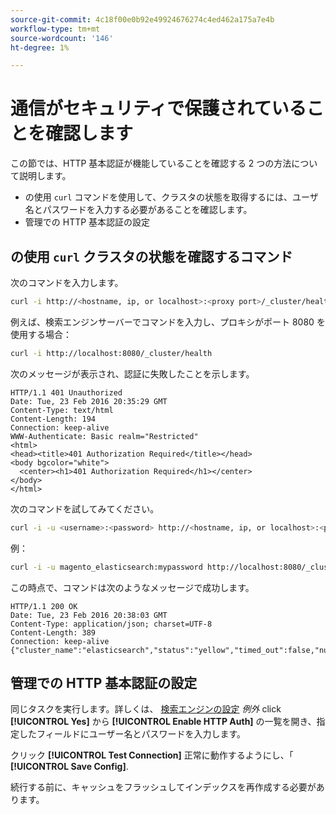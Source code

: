 ```yaml
---
source-git-commit: 4c18f00e0b92e49924676274c4ed462a175a7e4b
workflow-type: tm+mt
source-wordcount: '146'
ht-degree: 1%

---
```

# 通信がセキュリティで保護されていることを確認します

この節では、HTTP 基本認証が機能していることを確認する 2 つの方法について説明します。

* の使用 `curl` コマンドを使用して、クラスタの状態を取得するには、ユーザ名とパスワードを入力する必要があることを確認します。
* 管理での HTTP 基本認証の設定

## の使用 `curl` クラスタの状態を確認するコマンド

次のコマンドを入力します。

```bash
curl -i http://<hostname, ip, or localhost>:<proxy port>/_cluster/health
```

例えば、検索エンジンサーバーでコマンドを入力し、プロキシがポート 8080 を使用する場合：

```bash
curl -i http://localhost:8080/_cluster/health
```

次のメッセージが表示され、認証に失敗したことを示します。

```terminal
HTTP/1.1 401 Unauthorized
Date: Tue, 23 Feb 2016 20:35:29 GMT
Content-Type: text/html
Content-Length: 194
Connection: keep-alive
WWW-Authenticate: Basic realm="Restricted"
<html>
<head><title>401 Authorization Required</title></head>
<body bgcolor="white">
  <center><h1>401 Authorization Required</h1></center>
</body>
</html>
```

次のコマンドを試してみてください。

```bash
curl -i -u <username>:<password> http://<hostname, ip, or localhost>:<proxy port>/_cluster/health
```

例：

```bash
curl -i -u magento_elasticsearch:mypassword http://localhost:8080/_cluster/health
```

この時点で、コマンドは次のようなメッセージで成功します。

```terminal
HTTP/1.1 200 OK
Date: Tue, 23 Feb 2016 20:38:03 GMT
Content-Type: application/json; charset=UTF-8
Content-Length: 389
Connection: keep-alive
{"cluster_name":"elasticsearch","status":"yellow","timed_out":false,"number_of_nodes":1,"number_of_data_nodes":1,"active_primary_shards":5,"active_shards":5,"relocating_shards":0,"initializing_shards":0,"unassigned_shards":5,"delayed_unassigned_shards":0,"number_of_pending_tasks":0,"number_of_in_flight_fetch":0,"task_max_waiting_in_queue_millis":0,"active_shards_percent_as_number":50.0}
```

## 管理での HTTP 基本認証の設定

同じタスクを実行します。詳しくは、 [検索エンジンの設定](../configuration/search/configure-search-engine.md) *例外* click **[!UICONTROL Yes]** から **[!UICONTROL Enable HTTP Auth]** の一覧を開き、指定したフィールドにユーザー名とパスワードを入力します。

クリック **[!UICONTROL Test Connection]** 正常に動作するようにし、「 **[!UICONTROL Save Config]**.

続行する前に、キャッシュをフラッシュしてインデックスを再作成する必要があります。
